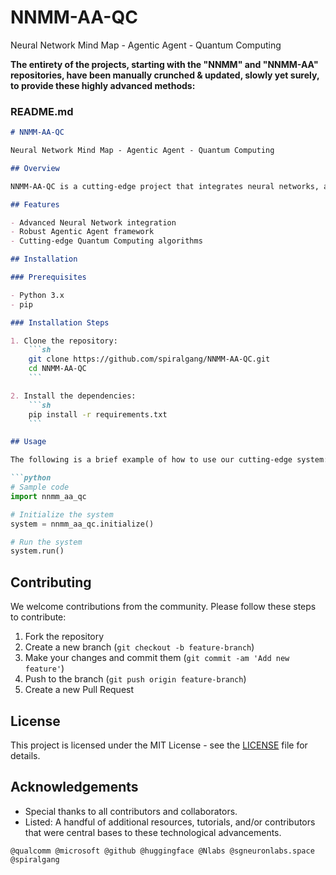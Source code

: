 # NNMM-AA-QC
Neural Network Mind Map - Agentic Agent - Quantum Computing

**The entirety of the projects, starting with the "NNMM" and "NNMM-AA" repositories, have been manually crunched & updated, slowly yet surely, to provide these highly advanced methods:**

### README.md
```markdown
# NNMM-AA-QC

Neural Network Mind Map - Agentic Agent - Quantum Computing

## Overview

NNMM-AA-QC is a cutting-edge project that integrates neural networks, agentic agents, and quantum computing to create advanced mind map systems. This repository contains state-of-the-art code and resources needed to explore and develop this innovative approach.

## Features

- Advanced Neural Network integration
- Robust Agentic Agent framework
- Cutting-edge Quantum Computing algorithms

## Installation

### Prerequisites

- Python 3.x
- pip

### Installation Steps

1. Clone the repository:
    ```sh
    git clone https://github.com/spiralgang/NNMM-AA-QC.git
    cd NNMM-AA-QC
    ```

2. Install the dependencies:
    ```sh
    pip install -r requirements.txt
    ```

## Usage

The following is a brief example of how to use our cutting-edge system:

```python
# Sample code
import nnmm_aa_qc

# Initialize the system
system = nnmm_aa_qc.initialize()

# Run the system
system.run()
```

## Contributing

We welcome contributions from the community. Please follow these steps to contribute:

1. Fork the repository
2. Create a new branch (`git checkout -b feature-branch`)
3. Make your changes and commit them (`git commit -am 'Add new feature'`)
4. Push to the branch (`git push origin feature-branch`)
5. Create a new Pull Request

## License

This project is licensed under the MIT License - see the [LICENSE](LICENSE) file for details.

## Acknowledgements

- Special thanks to all contributors and collaborators.
- Listed: A handful of additional resources, tutorials, and/or contributors that were central bases to these technological advancements.
```
@qualcomm @microsoft @github @huggingface @Nlabs @sgneuronlabs.space @spiralgang 

